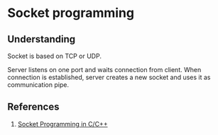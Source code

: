 # Socket programming

## Understanding

Socket is based on TCP or UDP.

Server listens on one port and waits connection from client. When connection is established, server creates a new socket and uses it as communication pipe.

## References

1. [Socket Programming in C/C++](https://www.geeksforgeeks.org/socket-programming-cc/)

